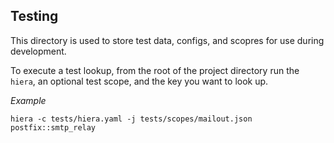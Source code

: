## Testing
This directory is used to store test data, configs, and scopres for use during development.

To execute a test lookup, from the root of the project directory run the `hiera`, an optional test scope, and the key you want to look up.

*Example*
```
hiera -c tests/hiera.yaml -j tests/scopes/mailout.json postfix::smtp_relay
```
